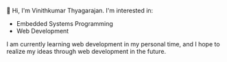 👋 Hi, I'm Vinithkumar Thyagarajan. 
I'm interested in:
- Embedded Systems Programming
- Web Development

I am currently learning web development in my personal time,
and I hope to realize my ideas through web development in the future.
